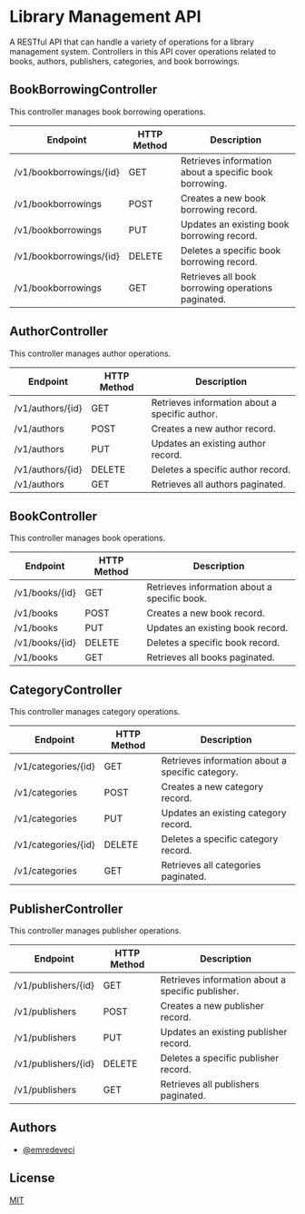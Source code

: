 # Library Management API


A RESTful API that can handle a variety of operations for a library management system. Controllers in this API cover operations related to books, authors, publishers, categories, and book borrowings. 

## BookBorrowingController

This controller manages book borrowing operations.

| Endpoint                           | HTTP Method | Description                                           |
|-----------------------------------|-------------|-------------------------------------------------------|
| /v1/bookborrowings/{id}                  | GET         | Retrieves information about a specific book borrowing.|
| /v1/bookborrowings                       | POST        | Creates a new book borrowing record.                  |
| /v1/bookborrowings                       | PUT        | Updates an existing book borrowing record.            |
| /v1/bookborrowings/{id}                  | DELETE      | Deletes a specific book borrowing record.             |
| /v1/bookborrowings                       | GET         | Retrieves all book borrowing operations paginated.    |

## AuthorController

This controller manages author operations.

| Endpoint                           | HTTP Method | Description                                           |
|-----------------------------------|-------------|-------------------------------------------------------|
| /v1/authors/{id}                  | GET         | Retrieves information about a specific author.        |
| /v1/authors                       | POST        | Creates a new author record.                          |
| /v1/authors                       | PUT         | Updates an existing author record.                    |
| /v1/authors/{id}                  | DELETE      | Deletes a specific author record.                     |
| /v1/authors                       | GET         | Retrieves all authors paginated.                      |

## BookController

This controller manages book operations.

| Endpoint                           | HTTP Method | Description                                           |
|-----------------------------------|-------------|-------------------------------------------------------|
| /v1/books/{id}                    | GET         | Retrieves information about a specific book.          |
| /v1/books                         | POST        | Creates a new book record.                            |
| /v1/books                         | PUT         | Updates an existing book record.                      |
| /v1/books/{id}                    | DELETE      | Deletes a specific book record.                       |
| /v1/books                         | GET         | Retrieves all books paginated.                        |

## CategoryController

This controller manages category operations.

| Endpoint                           | HTTP Method | Description                                           |
|-----------------------------------|-------------|-------------------------------------------------------|
| /v1/categories/{id}               | GET         | Retrieves information about a specific category.      |
| /v1/categories                    | POST        | Creates a new category record.                        |
| /v1/categories                    | PUT        | Updates an existing category record.                  |
| /v1/categories/{id}               | DELETE      | Deletes a specific category record.                   |
| /v1/categories                    | GET         | Retrieves all categories paginated.                   |

## PublisherController

This controller manages publisher operations.

| Endpoint                           | HTTP Method | Description                                           |
|-----------------------------------|-------------|-------------------------------------------------------|
| /v1/publishers/{id}               | GET         | Retrieves information about a specific publisher.     |
| /v1/publishers                    | POST        | Creates a new publisher record.                       |
| /v1/publishers                    | PUT         | Updates an existing publisher record.                 |
| /v1/publishers/{id}               | DELETE      | Deletes a specific publisher record.                  |
| /v1/publishers                    | GET         | Retrieves all publishers paginated.                   |




## Authors

- [@emredeveci](https://github.com/emredeveci)


## License

[MIT](https://choosealicense.com/licenses/mit/)

